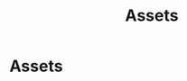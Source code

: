 ﻿---
uid: assets
locale: en
title: Assets
dnneditions: DNN Platform, Evoq Content,Evoq Engage
dnnversion: 09.02.00
related-topics: 
---

# Assets
